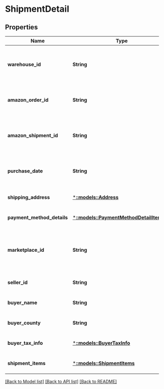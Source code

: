 # ShipmentDetail

## Properties
Name | Type | Description | Notes
------------ | ------------- | ------------- | -------------
**warehouse_id** | **String** | The Amazon-defined identifier for the warehouse. | [optional] [default to null]
**amazon_order_id** | **String** | The Amazon-defined identifier for the order. | [optional] [default to null]
**amazon_shipment_id** | **String** | The Amazon-defined identifier for the shipment. | [optional] [default to null]
**purchase_date** | **String** | The date and time when the order was created. | [optional] [default to null]
**shipping_address** | [***::models::Address**](Address.md) |  | [optional] [default to null]
**payment_method_details** | [***::models::PaymentMethodDetailItemList**](PaymentMethodDetailItemList.md) |  | [optional] [default to null]
**marketplace_id** | **String** | The identifier for the marketplace where the order was placed. | [optional] [default to null]
**seller_id** | **String** | The seller identifier. | [optional] [default to null]
**buyer_name** | **String** | The name of the buyer. | [optional] [default to null]
**buyer_county** | **String** | The county of the buyer. | [optional] [default to null]
**buyer_tax_info** | [***::models::BuyerTaxInfo**](BuyerTaxInfo.md) |  | [optional] [default to null]
**shipment_items** | [***::models::ShipmentItems**](ShipmentItems.md) |  | [optional] [default to null]

[[Back to Model list]](../README.md#documentation-for-models) [[Back to API list]](../README.md#documentation-for-api-endpoints) [[Back to README]](../README.md)


